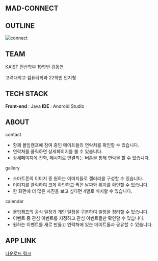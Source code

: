 ## MAD-CONNECT


## OUTLINE
![connect](https://github.com/doongyeon/madcamp_week1/assets/161582130/301c9c54-69b3-4a25-b168-17551ed7f212)


## TEAM

KAIST 전산학부 19학번 김동연

고려대학교 컴퓨터학과 22학번 안지형

## TECH STACK

**Front-end** : Java
**IDE** : Android Studio

## ABOUT

contact 
- 함께 몰임캠프에 참여 중인 메이트들의 연락처를 확인할 수 있습니다.
- 연락처를 클릭하면 상세페이지를 볼 수 있습니다.
- 상세페이지에 전화, 메시지로 연결되는 버튼을 통해 연락을 할 수 있습니다.

gallery
- 스마트폰의 이미지 중 원하는 이미지들로 갤러리를 구성할 수 있습니다.
- 이미지를 클릭하여 크게 확인하고 찍은 날짜와 위치를 확인할 수 있습니다.
- 한 화면에 더 많은 사진을 보고 싶다면 4열로 배치할 수 있습니다.

calendar
- 몰입캠프의 공식 일정과 개인 일정을 구분하여 일정을 정리할 수 있습니다.
- 이벤트 중 관심 이벤트를 지정하고 관심 이벤트들만 확인할 수 있습니다.
- 원하는 이벤트를 새로 만들고 연락처에 있는 메이트들과 공유할 수 있습니다.

## APP LINK
[다운로드 링크](https://drive.google.com/file/d/1etD6dgV8-uE15ry57D0RGYDgZyZKLwFI/view?usp=sharing)
